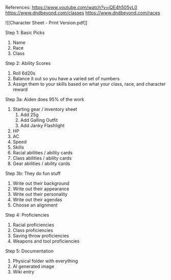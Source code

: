 References:
https://www.youtube.com/watch?v=iQE4h505yL0
https://www.dndbeyond.com/classes
https://www.dndbeyond.com/races

![[Character Sheet - Print Version.pdf]]

Step 1: Basic Picks
1. Name
2. Race
3. Class

Step 2: Ability Scores
1. Roll 6d20s
2. Balance it out so you have a varied set of numbers
3. Assign them to your skills based on what your class, race, and character reward

Step 3a: Aiden does 95% of the work
1. Starting gear / inventory sheet
	1. Add 25g
	2. Add Galling Outfit
	3. Add Janky Flashlight
2. HP
3. AC
4. Speed
5. Skills
6. Racial abilities / ability cards
7. Class abilities / ability cards
8. Gear abilities / ability cards

Step 3b: They do fun stuff
1. Write out their background
2. Write out their appearance
3. Write out their personality
4. Write out their agendas
5. Choose an alignment

Step 4: Proficiencies
1. Racial proficiencies
2. Class proficiencies
3. Saving throw proficiencies
4. Weapons and tool proficiencies

Step 5: Documentation
1. Physical folder with everything
2. AI generated image
3. Wiki entry